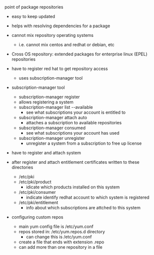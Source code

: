 point of package repositories
* easy to keep updated
* helps with resolving dependencies for a package


* cannot mix repository operating systems
    * i.e. cannot mix centos and redhat or debian, etc

* Cross OS repository: extended packages for enterprise linux (EPEL) repositories 


* have to register red hat to get repository access
    * uses subscription-manager tool

* subscription-manager tool
    * subscription-manager register
    *    allows registering a system
    * subscription-manager list --available
        * see what subscriptions your account is entitled to
    * subscription-manager attach auto
        * attaches a subscription to available repositories
    * subscription-manager consumed
        * see what subscriptions your account has used
    * subscription-manager unregister
        * unregister a system from a subscription to free up license


* have to register and attach system 
* after register and attach entitlement certificates written to these directories
    * /etc/pki
    * /etc/pki/product
        * idicate which products installed on this system
    * /etc/pki/consumer
        * indicate identify redhat account to which system is registered
    * /etc/pki/entitlement
        * info about which subscriptions are attched to this system


* configuring custom repos
    * main yum config file is /etc/yum.conf
    * repos stored in: /etc/yum.repos.d directory
        * can change this is /etc/yum.conf
    * create a file that ends with extension .repo
    * can add more than one repository in a file
